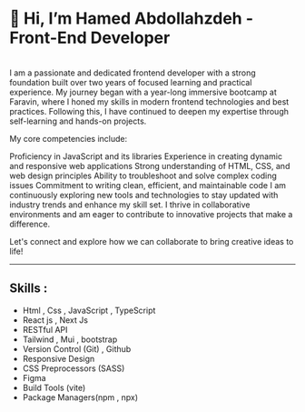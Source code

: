    <h1>👋 Hi, I’m Hamed Abdollahzdeh - Front-End Developer </h1>
    <br />
    <b></b>
    I am a passionate and dedicated frontend developer with a strong foundation built over two years of focused learning and practical experience. My journey began with a year-long immersive bootcamp at Faravin, where I honed my skills in modern frontend technologies and best practices. Following this, I have continued to deepen my expertise through self-learning and hands-on projects.

My core competencies include:

Proficiency in JavaScript and its libraries
Experience in creating dynamic and responsive web applications
Strong understanding of HTML, CSS, and web design principles
Ability to troubleshoot and solve complex coding issues
Commitment to writing clean, efficient, and maintainable code
I am continuously exploring new tools and technologies to stay updated with industry trends and enhance my skill set. I thrive in collaborative environments and am eager to contribute to innovative projects that make a difference.

Let's connect and explore how we can collaborate to bring creative ideas to life!<hr>

<h2> Skills : </h2>
<ul>
   <li>Html , Css , JavaScript , TypeScript </li>
   <li>React js , Next Js  </li>
   <li>RESTful API</li>
   <li>Tailwind , Mui , bootstrap </li>
   <li>Version Control (Git) , Github</li>
   <li>Responsive Design </li>
   <li>CSS Preprocessors (SASS)</li>
   <li>Figma </li>
   <li>Build Tools (vite) </li>
   <li>Package Managers(npm , npx)</li>
</ul>
